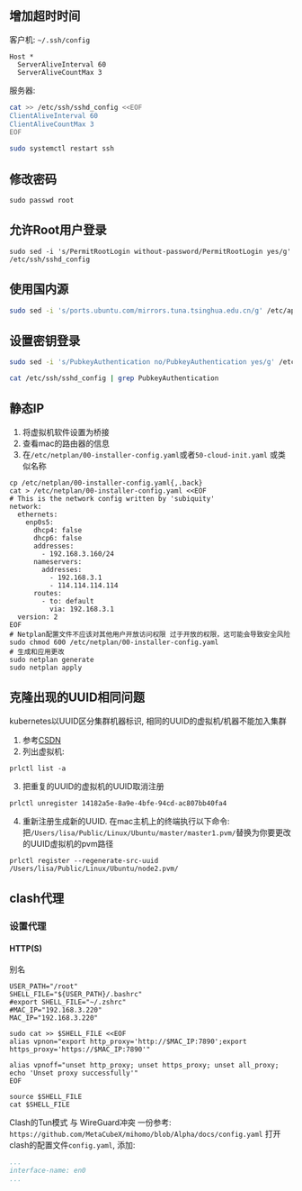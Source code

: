 ## 增加超时时间

客户机:
 `~/.ssh/config`
```
Host *
  ServerAliveInterval 60
  ServerAliveCountMax 3
```

服务器:
```bash
cat >> /etc/ssh/sshd_config <<EOF
ClientAliveInterval 60
ClientAliveCountMax 3
EOF

sudo systemctl restart ssh
```
## 修改密码
```
sudo passwd root
```
## 允许Root用户登录
```
sudo sed -i 's/PermitRootLogin without-password/PermitRootLogin yes/g' /etc/ssh/sshd_config
```

## 使用国内源
```bash
sudo sed -i 's/ports.ubuntu.com/mirrors.tuna.tsinghua.edu.cn/g' /etc/apt/sources.list.d/ubuntu.sources && sudo apt update && sudo apt upgrade -y
```
## 设置密钥登录

```bash
sudo sed -i 's/PubkeyAuthentication no/PubkeyAuthentication yes/g' /etc/ssh/sshd_config

cat /etc/ssh/sshd_config | grep PubkeyAuthentication
```
## 静态IP
1. 将虚拟机软件设置为桥接
2. 查看mac的路由器的信息
3. 在`/etc/netplan/00-installer-config.yaml`或者`50-cloud-init.yaml` 或类似名称
```shell
cp /etc/netplan/00-installer-config.yaml{,.back}
cat > /etc/netplan/00-installer-config.yaml <<EOF
# This is the network config written by 'subiquity'
network:
  ethernets:
    enp0s5:
      dhcp4: false
      dhcp6: false
      addresses:
        - 192.168.3.160/24
      nameservers:
        addresses:
          - 192.168.3.1
          - 114.114.114.114
      routes:
        - to: default
          via: 192.168.3.1
  version: 2
EOF
# Netplan配置文件不应该对其他用户开放访问权限 过于开放的权限，这可能会导致安全风险
sudo chmod 600 /etc/netplan/00-installer-config.yaml
# 生成和应用更改
sudo netplan generate
sudo netplan apply
```

## 克隆出现的UUID相同问题

kubernetes以UUID区分集群机器标识, 相同的UUID的虚拟机/机器不能加入集群

1. 参考[CSDN](https://blog.csdn.net/weixin_41806245/article/details/114581018)
2. 列出虚拟机:
```shell
prlctl list -a
```
3. 把重复的UUID的虚拟机的UUID取消注册
```shell
prlctl unregister 14182a5e-8a9e-4bfe-94cd-ac807bb40fa4
```
4. 重新注册生成新的UUID. 在mac主机上的终端执行以下命令:
把`/Users/lisa/Public/Linux/Ubuntu/master/master1.pvm/`替换为你要更改的UUID虚拟机的pvm路径
```shell
prlctl register --regenerate-src-uuid /Users/lisa/Public/Linux/Ubuntu/node2.pvm/
```

## clash代理

### 设置代理
#### HTTP(S)

别名
```shell
USER_PATH="/root"
SHELL_FILE="${USER_PATH}/.bashrc"
#export SHELL_FILE="~/.zshrc"
#MAC_IP="192.168.3.220"
MAC_IP="192.168.3.220"

sudo cat >> $SHELL_FILE <<EOF
alias vpnon="export http_proxy='http://$MAC_IP:7890';export https_proxy='https://$MAC_IP:7890'"

alias vpnoff="unset http_proxy; unset https_proxy; unset all_proxy; echo 'Unset proxy successfully'"
EOF

source $SHELL_FILE
cat $SHELL_FILE
```

Clash的Tun模式 与 WireGuard冲突
一份参考: `https://github.com/MetaCubeX/mihomo/blob/Alpha/docs/config.yaml`
打开clash的配置文件`config.yaml`, 添加:
```yaml
...
interface-name: en0
...
```